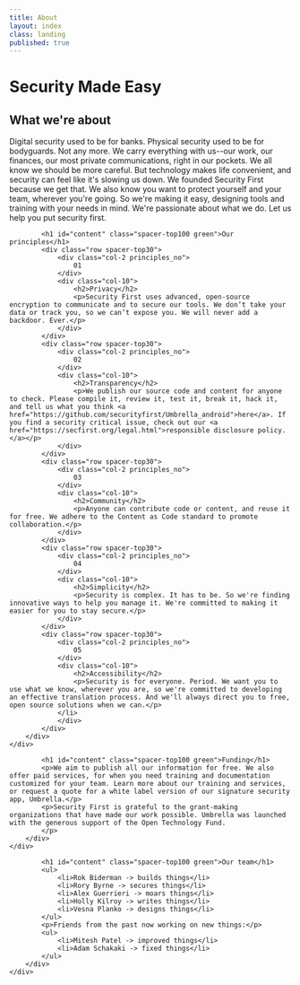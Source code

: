 ```yaml
---
title: About
layout: index
class: landing
published: true
---
```

<div class="intro">
	<div class="container">
		<div class="row">
			<div class="col-12">
				<div class="d-none d-lg-block spacer-top100"></div>
				<h1 class="">Security Made Easy</h1>
				<h2 class="spacer-top30">What we're about</h2>
				<div class="home-description spacer-bottom100">
					<p>Digital security used to be for banks. Physical security used to be for bodyguards. Not any more. We carry everything with us--our work, our finances, our most private communications, right in our pockets. We all know we should be more careful. But technology makes life convenient, and security can feel like it's slowing us down. We founded Security First because we get that. We also know you want to protect yourself and your team, wherever you're going. So we're making it easy, designing tools and training with your needs in mind. We're passionate about what we do. Let us help you put security first.
					</p>
				</div>
			</div>
		</div>
	</div>
</div>

<div class="container">
	<div class="row">
		<div class="col-8 offset-lg-2 spacer-bottom100">

			<h1 id="content" class="spacer-top100 green">Our principles</h1>
			<div class="row spacer-top30">
				<div class="col-2 principles_no">
					01
				</div>
				<div class="col-10">
					<h2>Privacy</h2>
					<p>Security First uses advanced, open-source encryption to communicate and to secure our tools. We don’t take your data or track you, so we can’t expose you. We will never add a backdoor. Ever.</p>
				</div>
			</div>
			<div class="row spacer-top30">
				<div class="col-2 principles_no">
					02
				</div>
				<div class="col-10">
					<h2>Transparency</h2>
					<p>We publish our source code and content for anyone to check. Please compile it, review it, test it, break it, hack it, and tell us what you think <a href="https://github.com/securityfirst/Umbrella_android">here</a>. If you find a security critical issue, check out our <a href="https://secfirst.org/legal.html">responsible disclosure policy.</a></p>
				</div>
			</div>
			<div class="row spacer-top30">
				<div class="col-2 principles_no">
					03
				</div>
				<div class="col-10">
					<h2>Community</h2>
					<p>Anyone can contribute code or content, and reuse it for free. We adhere to the Content as Code standard to promote collaboration.</p>
				</div>
			</div>
			<div class="row spacer-top30">
				<div class="col-2 principles_no">
					04
				</div>
				<div class="col-10">
					<h2>Simplicity</h2>
					<p>Security is complex. It has to be. So we're finding innovative ways to help you manage it. We're committed to making it easier for you to stay secure.</p>
				</div>
			</div>
			<div class="row spacer-top30">
				<div class="col-2 principles_no">
					05
				</div>
				<div class="col-10">
					<h2>Accessibility</h2>
					<p>Security is for everyone. Period. We want you to use what we know, wherever you are, so we're committed to developing an effective translation process. And we'll always direct you to free, open source solutions when we can.</p>
				</li>
				</div>
			</div>
		</div>
	</div>
</div>		

<div class="intro">
<div class="container">
	<div class="row">
		<div class="col-8 offset-lg-2 spacer-top100 spacer-bottom100">

			<h1 id="content" class="spacer-top100 green">Funding</h1>
			<p>We aim to publish all our information for free. We also offer paid services, for when you need training and documentation customized for your team. Learn more about our training and services, or request a quote for a white label version of our signature security app, Umbrella.</p>
			<p>Security First is grateful to the grant-making organizations that have made our work possible. Umbrella was launched with the generous support of the Open Technology Fund.
			</p>
		</div>
	</div>
</div>
</div>		

<div class="container spacer-bottom100">
	<div class="row">
		<div class="col-8 offset-lg-2">

			<h1 id="content" class="spacer-top100 green">Our team</h1>
			<ul>
				<li>Rok Biderman -> builds things</li>
				<li>Rory Byrne -> secures things</li>
				<li>Alex Guerrieri -> moars things</li>
				<li>Holly Kilroy -> writes things</li>
				<li>Vesna Planko -> designs things</li>
			</ul>
			<p>Friends from the past now working on new things:</p>
			<ul>
				<li>Mitesh Patel -> improved things</li>
				<li>Adam Schakaki -> fixed things</li>
			</ul>
		</div>
	</div>
</div>

